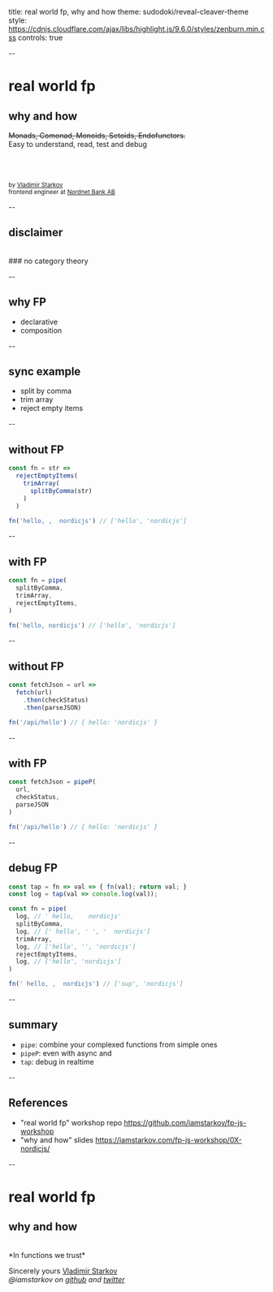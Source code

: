 title: real world fp, why and how
theme: sudodoki/reveal-cleaver-theme
style: https://cdnjs.cloudflare.com/ajax/libs/highlight.js/9.6.0/styles/zenburn.min.css
controls: true

--

# real world fp
## why and how

<del>Monads, Comonad, Monoids, Setoids, Endofunctors.</del>  
Easy to understand, read, test and debug

<br/><br/><br/>
<small>by [Vladimir Starkov](https://iamstarkov.com)</small>  
<small>frontend engineer at [Nordnet Bank AB](https://www.nordnet.se/)</small>

--

## disclaimer

<br>
### no category theory

--

## why FP

* declarative
* composition

--

## sync example

* split by comma
* trim array
* reject empty items

--

## without FP

```javascript
const fn = str =>
  rejectEmptyItems(
    trimArray(
      splitByComma(str)
    )
  )

fn('hello, ,  nordicjs') // ['hello', 'nordicjs']
```
--

## with FP

```javascript
const fn = pipe(
  splitByComma,
  trimArray,
  rejectEmptyItems,
)

fn('hello, nordicjs') // ['hello', 'nordicjs']
```
--

## without FP

```javascript
const fetchJson = url =>
  fetch(url)
    .then(checkStatus)
    .then(parseJSON)

fn('/api/hello') // { hello: 'nordicjs' }
```

--

## with FP

```javascript
const fetchJson = pipeP(
  url,
  checkStatus,
  parseJSON
)

fn('/api/hello') // { hello: 'nordicjs' }
```

--

## debug FP

```javascript
const tap = fn => val => { fn(val); return val; }
const log = tap(val => console.log(val));

const fn = pipe(
  log, // ' hello,    nordicjs'
  splitByComma,
  log, // [' hello', ' ', '  nordicjs']
  trimArray,
  log, // ['hello', '', 'nordicjs']
  rejectEmptyItems,
  log, // ['hello', 'nordicjs']
)

fn(' hello, ,  nordicjs') // ['sup', 'nordicjs']
```
--

## summary

* `pipe`: combine your complexed functions from simple ones
* `pipeP`: even with async and
* `tap`: debug in realtime

--

## References

* "real world fp" workshop repo
    https://github.com/iamstarkov/fp-js-workshop
* "why and how" slides
    https://iamstarkov.com/fp-js-workshop/0X-nordicjs/

--

# real world fp
## why and how

<br>
*In functions we trust*

Sincerely yours [Vladimir Starkov](https://iamstarkov.com)  
_@iamstarkov on [github](https://github.com/iamstarkov) and [twitter](https://twitter.com/iamstarkov)_
